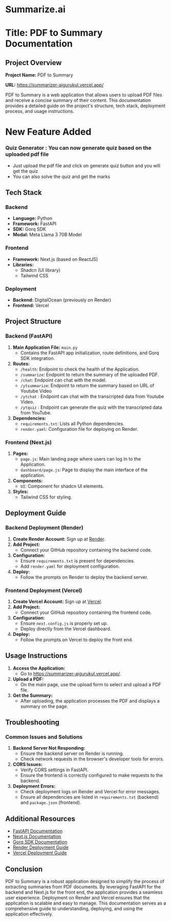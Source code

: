 # Summarize.ai
# Title: PDF to Summary Documentation

## Project Overview

**Project Name:** PDF to Summary

**URL:** https://summarizer-aigurukul.vercel.app/

PDF to Summary is a web application that allows users to upload PDF files and receive a concise summary of their content. This documentation provides a detailed guide on the project's structure, tech stack, deployment process, and usage instructions.

# New Feature  Added
### Quiz Generator : You can now generate quiz based on the uploaded pdf file

- Just upload the pdf file and click on generate quiz button and you will get the quiz
- You can also solve the quiz and get the marks


## Tech Stack

### Backend

- **Language:** Python
- **Framework:** FastAPI
- **SDK:** Gorq SDK 
- **Modal:**  Meta Llama 3 70B Model 

### Frontend

- **Framework:** Next.js (based on ReactJS)
- **Libraries:**
    - Shadcn (UI library)
    - Tailwind CSS

### Deployment

- **Backend:** DigitalOcean (previously on Render)
- **Frontend:** Vercel

## Project Structure

### Backend (FastAPI)

1. **Main Application File:** `main.py`
    - Contains the FastAPI app initialization, route definitions, and Gorq SDK integration.
2. **Routes:**
    - `/health`: Endpoint to check the health of the Application.
    - `/summarize`: Endpoint to return the summary of the uploaded PDF.
    - `/chat`: Endpoint can chat with the model.
    - `/ytsummarize`: Endpoint to return the summary based on URL of Youtube Video
    - `/ytchat` : Endpoint can chat with the transcripted data from Youtube Video. 
    - `/ytquiz` : Endpoint can generate the quiz with the transcripted data from YouTube. 
3. **Dependencies:**
    - `requirements.txt`: Lists all Python dependencies.
    - `render.yaml`: Configuration file for deploying on Render.

### Frontend (Next.js)

1. **Pages:**
    - `page.js`: Main landing page where users can log In to the Application.
    - `dashboard/page.js`: Page to display the main interface of the application.
2. **Components:**
    - `UI`: Component for shadcn UI elements.
3. **Styles:**
    - Tailwind CSS for styling.

## Deployment Guide

### Backend Deployment (Render)

1. **Create Render Account:** Sign up at [Render](https://render.com/).
2. **Add Project:**
    - Connect your GitHub repository containing the backend code.
3. **Configuration:**
    - Ensure `requirements.txt` is present for dependencies.
    - Add `render.yaml` for deployment configuration.
4. **Deploy:**
    - Follow the prompts on Render to deploy the backend server.

### Frontend Deployment (Vercel)

1. **Create Vercel Account:** Sign up at [Vercel](https://vercel.com/).
2. **Add Project:**
    - Connect your GitHub repository containing the frontend code.
3. **Configuration:**
    - Ensure `next.config.js` is properly set up.
    - Deploy directly from the Vercel dashboard.
4. **Deploy:**
    - Follow the prompts on Vercel to deploy the front end.

## Usage Instructions

1. **Access the Application:**
    - Go to https://summarizer-aigurukul.vercel.app/.
2. **Upload a PDF:**
    - On the main page, use the upload form to select and upload a PDF file.
3. **Get the Summary:**
    - After uploading, the application processes the PDF and displays a summary on the page.

## Troubleshooting

### Common Issues and Solutions

1. **Backend Server Not Responding:**
    - Ensure the backend server on Render is running.
    - Check network requests in the browser's developer tools for errors.
2. **CORS Issues:**
    - Verify CORS settings in FastAPI.
    - Ensure the frontend is correctly configured to make requests to the backend.
3. **Deployment Errors:**
    - Check deployment logs on Render and Vercel for error messages.
    - Ensure all dependencies are listed in `requirements.txt` (backend) and `package.json` (frontend).

## Additional Resources

- [FastAPI Documentation](https://fastapi.tiangolo.com/)
- [Next.js Documentation](https://nextjs.org/docs)
- [Gorq SDK Documentation](https://gorq.io/docs)
- [Render Deployment Guide](https://render.com/docs)
- [Vercel Deployment Guide](https://vercel.com/docs)

## Conclusion

PDF to Summary is a robust application designed to simplify the process of extracting summaries from PDF documents. By leveraging FastAPI for the backend and Next.js for the front end, the application provides a seamless user experience. Deployment on Render and Vercel ensures that the application is scalable and easy to manage. This documentation serves as a comprehensive guide to understanding, deploying, and using the application effectively.